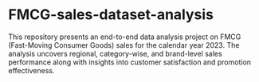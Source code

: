 # FMCG-sales-dataset-analysis
This repository presents an end-to-end data analysis project on FMCG (Fast-Moving Consumer Goods) sales for the calendar year 2023. The analysis uncovers regional, category-wise, and brand-level sales performance along with insights into customer satisfaction and promotion effectiveness.
